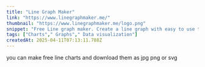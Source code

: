 ```yaml
---
title: "Line Graph Maker"
link: "https://www.linegraphmaker.me/"
thumbnail: "https://www.linegraphmaker.me/logo.png"
snippet: "Free Line graph maker. Create a line graph with easy to use tools and download the line graph as jpg, png or svg file. Customize line graph according to your choice."
tags: ["Charts"," Graphs"," Data visualization"]
createdAt: 2025-04-11T07:13:11.788Z
---
```

you can make free line charts and download them as jpg png or svg
